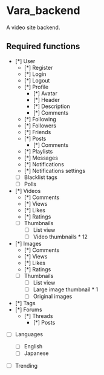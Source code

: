 # Vara_backend
 A video site backend.

## Required functions

- [*] User
  - [*] Register
  - [*] Login
  - [*] Logout
  - [*] Profile
    - [*] Avatar
    - [*] Header
    - [*] Description
    - [*] Comments
  - [*] Following
  - [*] Followers
  - [*] Friends
  - [*] Posts
    - [*] Comments
  - [*] Playlists
  - [*] Messages
  - [*] Notifications
  - [*] Notifications settings
  - [ ] Blacklist tags
  - [ ] Polls
- [*] Videos
  - [*] Comments
  - [*] Views
  - [*] Likes
  - [*] Ratings
  - [ ] Thumbnails
    - [ ] List view
    - [ ] Video thumbnails * 12
- [*] Images
  - [*] Comments
  - [*] Views
  - [*] Likes
  - [*] Ratings
  - [ ] Thumbnails
    - [ ] List view
    - [ ] Large image thumbnail * 1
    - [ ] Original images
- [*] Tags
- [*] Forums
  - [*] Threads
    - [*] Posts
- [ ] Languages
  - [ ] English
  - [ ] Japanese
- [ ] Trending

